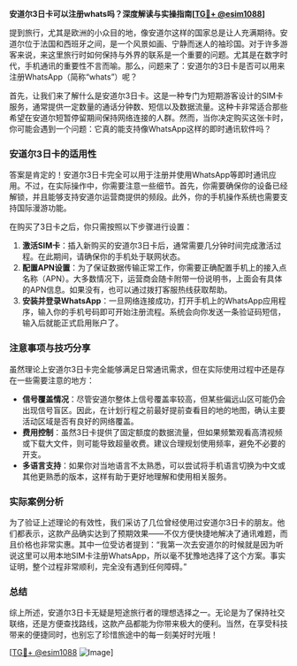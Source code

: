 **安道尔3日卡可以注册whats吗？深度解读与实操指南[[TG💪+ @esim1088](https://t.me/s/esim1088)]**

提到旅行，尤其是欧洲的小众目的地，像安道尔这样的国家总是让人充满期待。安道尔位于法国和西班牙之间，是一个风景如画、宁静而迷人的袖珍国。对于许多游客来说，来这里旅行时如何保持与外界的联系是一个重要的问题。尤其是在数字时代，手机通讯的重要性不言而喻。那么，问题来了：安道尔的3日卡是否可以用来注册WhatsApp（简称“whats”）呢？

首先，让我们来了解什么是安道尔3日卡。这是一种专门为短期游客设计的SIM卡服务，通常提供一定数量的通话分钟数、短信以及数据流量。这种卡非常适合那些希望在安道尔短暂停留期间保持网络连接的人群。然而，当你决定购买这张卡时，你可能会遇到一个问题：它真的能支持像WhatsApp这样的即时通讯软件吗？

### 安道尔3日卡的适用性

答案是肯定的！安道尔3日卡完全可以用于注册并使用WhatsApp等即时通讯应用。不过，在实际操作中，你需要注意一些细节。首先，你需要确保你的设备已经解锁，并且能够支持安道尔运营商提供的频段。此外，你的手机操作系统也需要支持国际漫游功能。

在购买了3日卡之后，你只需按照以下步骤进行设置：

1. **激活SIM卡**：插入新购买的安道尔3日卡后，通常需要几分钟时间完成激活过程。在此期间，请确保你的手机处于联网状态。
2. **配置APN设置**：为了保证数据传输正常工作，你需要正确配置手机上的接入点名称（APN）。大多数情况下，运营商会随卡附带一份说明书，上面会有具体的APN信息。如果没有，也可以通过拨打客服热线获取帮助。
3. **安装并登录WhatsApp**：一旦网络连接成功，打开手机上的WhatsApp应用程序，输入你的手机号码即可开始注册流程。系统会向你发送一条验证码短信，输入后就能正式启用账户了。

### 注意事项与技巧分享

虽然理论上安道尔3日卡完全能够满足日常通讯需求，但在实际使用过程中还是存在一些需要注意的地方：

- **信号覆盖情况**：尽管安道尔整体上信号覆盖率较高，但某些偏远山区可能仍会出现信号盲区。因此，在计划行程之前最好提前查看目的地的地图，确认主要活动区域是否有良好的网络覆盖。
- **费用控制**：虽然3日卡提供了固定额度的数据流量，但如果频繁观看高清视频或下载大文件，则可能导致超量收费。建议合理规划使用频率，避免不必要的开支。
- **多语言支持**：如果你对当地语言不太熟悉，可以尝试将手机语言切换为中文或其他更熟悉的版本，这样有助于更好地理解和使用相关服务。

### 实际案例分析

为了验证上述理论的有效性，我们采访了几位曾经使用过安道尔3日卡的朋友。他们都表示，这款产品确实达到了预期效果——不仅方便快捷地解决了通讯难题，而且价格也非常实惠。其中一位受访者提到：“我第一次去安道尔的时候就是因为听说这里可以用本地SIM卡注册WhatsApp，所以毫不犹豫地选择了这个方案。事实证明，整个过程非常顺利，完全没有遇到任何障碍。”

### 总结

综上所述，安道尔3日卡无疑是短途旅行者的理想选择之一。无论是为了保持社交联络，还是方便查找路线，这款产品都能为你带来极大的便利。当然，在享受科技带来的便捷同时，也别忘了珍惜旅途中的每一刻美好时光哦！

[[TG💪+ @esim1088](https://t.me/s/esim1088) ![Image](https://i.postimg.cc/4NQfJmqS/Snipaste-2025-05-13-00-14-12.png)]